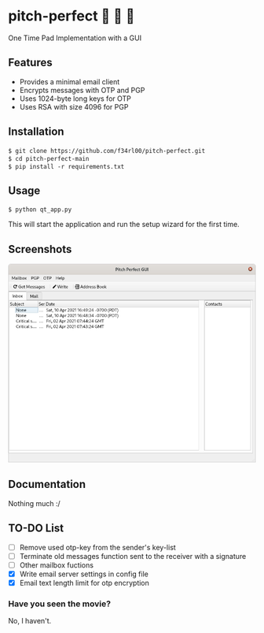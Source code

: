 # pitch-perfect :see_no_evil: :hear_no_evil: :speak_no_evil:
One Time Pad Implementation with a GUI

## Features
* Provides a minimal email client
* Encrypts messages with OTP and PGP
* Uses 1024-byte long keys for OTP
* Uses RSA with size 4096 for PGP

## Installation
    $ git clone https://github.com/f34rl00/pitch-perfect.git
    $ cd pitch-perfect-main
    $ pip install -r requirements.txt
    
## Usage
    $ python qt_app.py
  This will start the application and run the setup wizard for the first time.

## Screenshots
<img src="https://github.com/f34rl00/pitch-perfect/blob/main/screenshots/image1.png" width="640">

## Documentation
Nothing much :/

## TO-DO List
- [ ] Remove used otp-key from the sender's key-list  
- [ ] Terminate old messages function sent to the receiver with a signature  
- [ ] Other mailbox fuctions  
- [x] Write email server settings in config file
- [x] Email text length limit for otp encryption

### Have you seen the movie?
No, I haven't.
